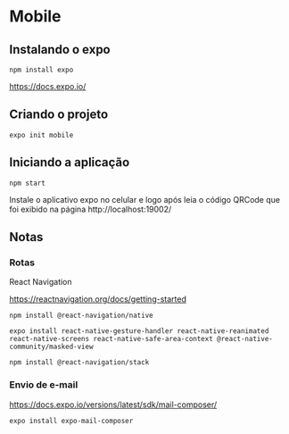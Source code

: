 # Mobile

## Instalando o expo

```
npm install expo
```

https://docs.expo.io/

## Criando o projeto

```
expo init mobile
```

## Iniciando a aplicação

```
npm start
```

Instale o aplicativo expo no celular e logo após leia o código QRCode que foi exibido na página http://localhost:19002/


## Notas

### Rotas

React Navigation

https://reactnavigation.org/docs/getting-started

```
npm install @react-navigation/native
```

```
expo install react-native-gesture-handler react-native-reanimated react-native-screens react-native-safe-area-context @react-native-community/masked-view
```

```
npm install @react-navigation/stack
```

### Envio de e-mail

https://docs.expo.io/versions/latest/sdk/mail-composer/

```
expo install expo-mail-composer
```